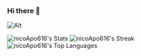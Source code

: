 ### Hi there 👋

<!--
**nicoApo616/nicoApo616** is a ✨ _special_ ✨ repository because its `README.md` (this file) appears on your GitHub profile.

Here are some ideas to get you started:

- 🔭 I’m currently working on ...
- 🌱 I’m currently learning ...
- 👯 I’m looking to collaborate on ...
- 🤔 I’m looking for help with ...
- 💬 Ask me about ...
- 📫 How to reach me: ...
- 😄 Pronouns: ...
- ⚡ Fun fact: ...
--> 	
![Alt](https://images.alphacoders.com/133/thumb-1920-1330376.png)

![nicoApo616's Stats](https://github-readme-stats.vercel.app/api?username=nicoApo616&theme=vue-dark&show_icons=true&hide_border=true&count_private=true)
![nicoApo616's Streak](https://github-readme-streak-stats.herokuapp.com/?user=nicoApo616&theme=vue-dark&hide_border=true)
![nicoApo616's Top Languages](https://github-readme-stats.vercel.app/api/top-langs/?username=nicoApo616&theme=vue-dark&show_icons=true&hide_border=true&layout=compact)
